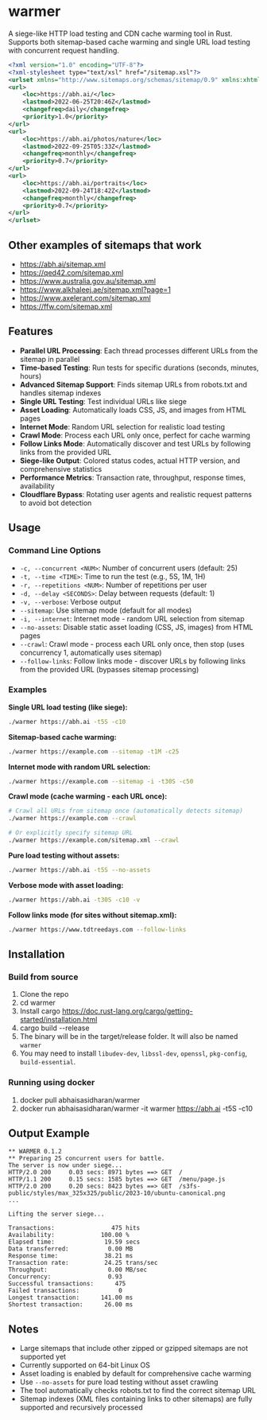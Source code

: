 # warmer
A siege-like HTTP load testing and CDN cache warming tool in Rust. Supports both sitemap-based cache warming and single URL load testing with concurrent request handling.

```xml
<?xml version="1.0" encoding="UTF-8"?>
<?xml-stylesheet type="text/xsl" href="/sitemap.xsl"?>
<urlset xmlns="http://www.sitemaps.org/schemas/sitemap/0.9" xmlns:xhtml="http://www.w3.org/1999/xhtml">
<url>
    <loc>https://abh.ai/</loc>
    <lastmod>2022-06-25T20:46Z</lastmod>
    <changefreq>daily</changefreq>
    <priority>1.0</priority>
</url>
<url>
    <loc>https://abh.ai/photos/nature</loc>
    <lastmod>2022-09-25T05:33Z</lastmod>
    <changefreq>monthly</changefreq>
    <priority>0.7</priority>
</url>
<url>
    <loc>https://abh.ai/portraits</loc>
    <lastmod>2022-09-24T18:42Z</lastmod>
    <changefreq>monthly</changefreq>
    <priority>0.7</priority>
</url>
</urlset>
```

## Other examples of sitemaps that work

- https://abh.ai/sitemap.xml
- https://qed42.com/sitemap.xml
- https://www.australia.gov.au/sitemap.xml
- https://www.alkhaleej.ae/sitemap.xml?page=1
- https://www.axelerant.com/sitemap.xml
- https://ffw.com/sitemap.xml

## Features

- **Parallel URL Processing**: Each thread processes different URLs from the sitemap in parallel
- **Time-based Testing**: Run tests for specific durations (seconds, minutes, hours)
- **Advanced Sitemap Support**: Finds sitemap URLs from robots.txt and handles sitemap indexes
- **Single URL Testing**: Test individual URLs like siege
- **Asset Loading**: Automatically loads CSS, JS, and images from HTML pages
- **Internet Mode**: Random URL selection for realistic load testing
- **Crawl Mode**: Process each URL only once, perfect for cache warming
- **Follow Links Mode**: Automatically discover and test URLs by following links from the provided URL
- **Siege-like Output**: Colored status codes, actual HTTP version, and comprehensive statistics
- **Performance Metrics**: Transaction rate, throughput, response times, availability
- **Cloudflare Bypass**: Rotating user agents and realistic request patterns to avoid bot detection

## Usage

### Command Line Options

- `-c, --concurrent <NUM>`: Number of concurrent users (default: 25)
- `-t, --time <TIME>`: Time to run the test (e.g., 5S, 1M, 1H)
- `-r, --repetitions <NUM>`: Number of repetitions per user
- `-d, --delay <SECONDS>`: Delay between requests (default: 1)
- `-v, --verbose`: Verbose output
- `--sitemap`: Use sitemap mode (default for all modes)
- `-i, --internet`: Internet mode - random URL selection from sitemap
- `--no-assets`: Disable static asset loading (CSS, JS, images) from HTML pages
- `--crawl`: Crawl mode - process each URL only once, then stop (uses concurrency 1, automatically uses sitemap)
- `--follow-links`: Follow links mode - discover URLs by following links from the provided URL (bypasses sitemap processing)

### Examples

**Single URL load testing (like siege):**
```bash
./warmer https://abh.ai -t5S -c10
```

**Sitemap-based cache warming:**
```bash
./warmer https://example.com --sitemap -t1M -c25
```

**Internet mode with random URL selection:**
```bash
./warmer https://example.com --sitemap -i -t30S -c50
```

**Crawl mode (cache warming - each URL once):**
```bash
# Crawl all URLs from sitemap once (automatically detects sitemap)
./warmer https://example.com --crawl

# Or explicitly specify sitemap URL
./warmer https://example.com/sitemap.xml --crawl
```

**Pure load testing without assets:**
```bash
./warmer https://abh.ai -t5S --no-assets
```

**Verbose mode with asset loading:**
```bash
./warmer https://abh.ai -t30S -c10 -v
```

**Follow links mode (for sites without sitemap.xml):**
```bash
./warmer https://www.tdtreedays.com --follow-links
```

## Installation

### Build from source
1. Clone the repo
2. cd warmer
3. Install cargo https://doc.rust-lang.org/cargo/getting-started/installation.html
4. cargo build --release
5. The binary will be in the target/release folder. It will also be named `warmer`
6. You may need to install `libudev-dev`, `libssl-dev`, `openssl`, `pkg-config`, `build-essential`.

### Running using docker
1. docker pull abhaisasidharan/warmer
2. docker run abhaisasidharan/warmer -it warmer https://abh.ai -t5S -c10

## Output Example

```
** WARMER 0.1.2
** Preparing 25 concurrent users for battle.
The server is now under siege...
HTTP/2.0 200     0.03 secs: 8971 bytes ==> GET  /
HTTP/1.1 200     0.15 secs: 1585 bytes ==> GET  /menu/page.js
HTTP/2.0 200     0.20 secs: 8423 bytes ==> GET  /s3fs-public/styles/max_325x325/public/2023-10/ubuntu-canonical.png
...

Lifting the server siege...

Transactions:                475 hits
Availability:             100.00 %
Elapsed time:              19.59 secs
Data transferred:           0.00 MB
Response time:             38.21 ms
Transaction rate:          24.25 trans/sec
Throughput:                 0.00 MB/sec
Concurrency:                0.93
Successful transactions:      475
Failed transactions:           0
Longest transaction:      141.00 ms
Shortest transaction:      26.00 ms
```

## Notes
- Large sitemaps that include other zipped or gzipped sitemaps are not supported yet
- Currently supported on 64-bit Linux OS
- Asset loading is enabled by default for comprehensive cache warming
- Use `--no-assets` for pure load testing without asset crawling
- The tool automatically checks robots.txt to find the correct sitemap URL
- Sitemap indexes (XML files containing links to other sitemaps) are fully supported and recursively processed
